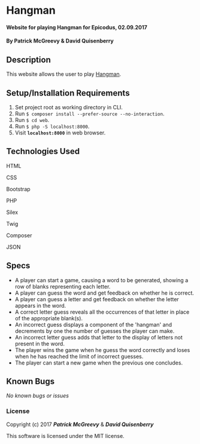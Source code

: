 # Hangman

#### Website for playing Hangman for Epicodus, 02.09.2017

#### By Patrick McGreevy & David Quisenberry

## Description

This website allows the user to play [Hangman](https://en.wikipedia.org/wiki/Hangman_(game)).


## Setup/Installation Requirements
1. Set project root as working directory in CLI.
2. Run `$ composer install --prefer-source --no-interaction`.
3. Run `$ cd web`.
4. Run `$ php -S localhost:8000`.
5. Visit **`localhost:8000`** in web browser.


## Technologies Used

HTML

CSS

Bootstrap

PHP

Silex

Twig

Composer

JSON

## Specs
* A player can start a game, causing a word to be generated, showing a row of blanks representing each letter.
* A player can guess the word and get feedback on whether he is correct.
* A player can guess a letter and get feedback on whether the letter appears in the word.
* A correct letter guess reveals all the occurrences of that letter in place of the appropriate blank(s).
* An incorrect guess displays a component of the 'hangman' and decrements by one the number of guesses the player can make.
* An incorrect letter guess adds that letter to the display of letters not present in the word.
* The player wins the game when he guess the word correctly and loses when he has reached the limit of incorrect guesses.
* The player can start a new game when the previous one concludes.


## Known Bugs

_No known bugs or issues_

### License

Copyright (c) 2017 _**Patrick McGreevy**_ & _**David Quisenberry**_

This software is licensed under the MIT license.
